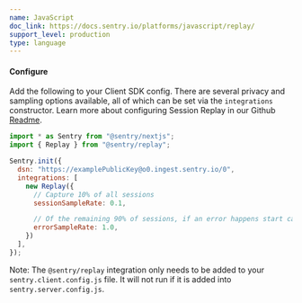 ```yaml
---
name: JavaScript
doc_link: https://docs.sentry.io/platforms/javascript/replay/
support_level: production
type: language
---
```


#### Configure

Add the following to your Client SDK config. There are several privacy and sampling options available, all of which can be set via the `integrations` constructor. Learn more about configuring Session Replay in our Github [Readme](https://github.com/getsentry/sentry-replay/blob/main/README.md).

```javascript {filename:sentry.client.config.js}
import * as Sentry from "@sentry/nextjs";
import { Replay } from "@sentry/replay";

Sentry.init({
  dsn: "https://examplePublicKey@o0.ingest.sentry.io/0",
  integrations: [
    new Replay({
      // Capture 10% of all sessions
      sessionSampleRate: 0.1,

      // Of the remaining 90% of sessions, if an error happens start capturing
      errorSampleRate: 1.0,
    })
  ],
});
```

Note: The `@sentry/replay` integration only needs to be added to your `sentry.client.config.js` file. It will not run if it is added into `sentry.server.config.js`.
